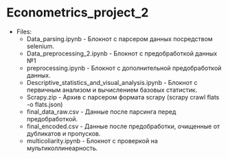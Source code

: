 # Econometrics_project_2

* Files:
  * Data_parsing.ipynb - Блокнот с парсером данных посредством selenium.
  * Data_preprocessing_2.ipynb - Блокнот с предобработкой данных №1
  * preprocessing.ipynb - Блокнот с дополнительной предобработкой данных.
  * Descriptive_statistics_and_visual_analysis.ipynb - Блокнот с первичным анализом и вычислением базовых статистик.
  * Scrapy.zip - Архив с парсером формата scrapy (scrapy crawl flats -o flats.json)
  * final_data_raw.csv - Данные после парсинга перед предобработкой.
  * final_encoded.csv - Данные после предобработки, очищенные от дубликатов и пропусков.
  * multicoliarity.ipynb - Блокнот с проверкой на мультиколлинеарность.
